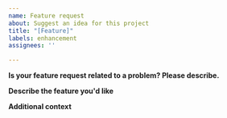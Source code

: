 ```yaml
---
name: Feature request
about: Suggest an idea for this project
title: "[Feature]"
labels: enhancement
assignees: ''

---
```


**Is your feature request related to a problem? Please describe.**
<!-- A clear and concise description of what the problem is. Ex. I'm always frustrated when [...] -->

**Describe the feature you'd like**
<!-- A clear and concise description of what you want to happen. -->

**Additional context**
<!-- Add any other context or screenshots about the feature request here. -->

